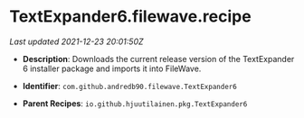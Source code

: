 # TextExpander6.filewave.recipe

_Last updated 2021-12-23 20:01:50Z_

- **Description**: Downloads the current release version of the TextExpander 6 installer package and imports it into FileWave.

- **Identifier**: `com.github.andredb90.filewave.TextExpander6`

- **Parent Recipes**: `io.github.hjuutilainen.pkg.TextExpander6`
